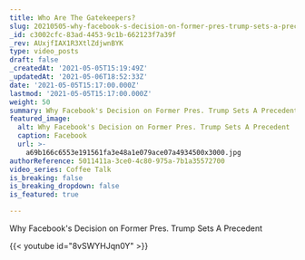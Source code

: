```yaml
---
title: Who Are The Gatekeepers?
slug: 20210505-why-facebook-s-decision-on-former-pres-trump-sets-a-precedent
_id: c3002cfc-83ad-4453-9c1b-662123f7a39f
_rev: AUxjfIAX1R3XtlZdjwnBYK
type: video_posts
draft: false
_createdAt: '2021-05-05T15:19:49Z'
_updatedAt: '2021-05-06T18:52:33Z'
date: '2021-05-05T15:17:00.000Z'
lastmod: '2021-05-05T15:17:00.000Z'
weight: 50
summary: Why Facebook's Decision on Former Pres. Trump Sets A Precedent
featured_image:
  alt: Why Facebook's Decision on Former Pres. Trump Sets A Precedent
  caption: Facebook
  url: >-
    a69b166c6553e191561fa3e48a1e079ace07a4934500x3000.jpg
authorReference: 5011411a-3ce0-4c80-975a-7b1a35572700
video_series: Coffee Talk
is_breaking: false
is_breaking_dropdown: false
is_featured: true

---
```

Why Facebook's Decision on Former Pres. Trump Sets A Precedent



{{< youtube id="8vSWYHJqn0Y" >}}